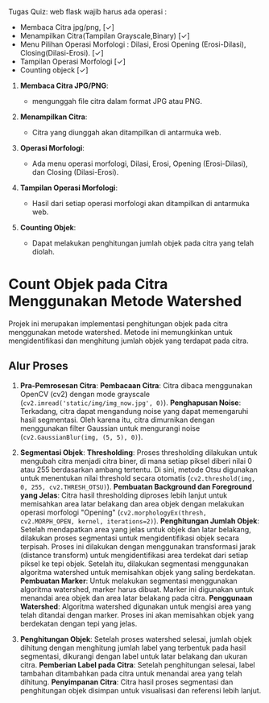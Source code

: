 Tugas Quiz:
web flask wajib harus ada operasi :

- Membaca Citra jpg/png, [✓]
- Menampilkan Citra(Tampilan Grayscale,Binary) [✓]
- Menu Pilihan Operasi Morfologi : Dilasi, Erosi Opening (Erosi-Dilasi), Closing(Dilasi-Erosi). [✓]
- Tampilan Operasi Morfologi [✓]
- Counting objeck [✓]

1. **Membaca Citra JPG/PNG**:

   - mengunggah file citra dalam format JPG atau PNG.

2. **Menampilkan Citra**:

   - Citra yang diunggah akan ditampilkan di antarmuka web.

3. **Operasi Morfologi**:

   - Ada menu operasi morfologi, Dilasi, Erosi, Opening (Erosi-Dilasi), dan Closing (Dilasi-Erosi).

4. **Tampilan Operasi Morfologi**:

   - Hasil dari setiap operasi morfologi akan ditampilkan di antarmuka web.

5. **Counting Objek**:
   - Dapat melakukan penghitungan jumlah objek pada citra yang telah diolah.

# Count Objek pada Citra Menggunakan Metode Watershed

Projek ini merupakan implementasi penghitungan objek pada citra menggunakan metode watershed. Metode ini memungkinkan untuk mengidentifikasi dan menghitung jumlah objek yang terdapat pada citra.

## Alur Proses

1. **Pra-Pemrosesan Citra**:
   **Pembacaan Citra**: Citra dibaca menggunakan OpenCV (cv2) dengan mode grayscale (`cv2.imread('static/img/img_now.jpg', 0)`).
   **Penghapusan Noise**: Terkadang, citra dapat mengandung noise yang dapat memengaruhi hasil segmentasi. Oleh karena itu, citra dimurnikan dengan menggunakan filter Gaussian untuk mengurangi noise (`cv2.GaussianBlur(img, (5, 5), 0)`).

2. **Segmentasi Objek**:
   **Thresholding**: Proses thresholding dilakukan untuk mengubah citra menjadi citra biner, di mana setiap piksel diberi nilai 0 atau 255 berdasarkan ambang tertentu. Di sini, metode Otsu digunakan untuk menentukan nilai threshold secara otomatis (`cv2.threshold(img, 0, 255, cv2.THRESH_OTSU)`).
   **Pembuatan Background dan Foreground yang Jelas**: Citra hasil thresholding diproses lebih lanjut untuk memisahkan area latar belakang dan area objek dengan melakukan operasi morfologi "Opening" (`cv2.morphologyEx(thresh, cv2.MORPH_OPEN, kernel, iterations=2)`).
   **Penghitungan Jumlah Objek**: Setelah mendapatkan area yang jelas untuk objek dan latar belakang, dilakukan proses segmentasi untuk mengidentifikasi objek secara terpisah. Proses ini dilakukan dengan menggunakan transformasi jarak (distance transform) untuk mengidentifikasi area terdekat dari setiap piksel ke tepi objek. Setelah itu, dilakukan segmentasi menggunakan algoritma watershed untuk memisahkan objek yang saling berdekatan.
   **Pembuatan Marker**: Untuk melakukan segmentasi menggunakan algoritma watershed, marker harus dibuat. Marker ini digunakan untuk menandai area objek dan area latar belakang pada citra.
   **Penggunaan Watershed**: Algoritma watershed digunakan untuk mengisi area yang telah ditandai dengan marker. Proses ini akan memisahkan objek yang berdekatan dengan tepi yang jelas.

3. **Penghitungan Objek**:
   Setelah proses watershed selesai, jumlah objek dihitung dengan menghitung jumlah label yang terbentuk pada hasil segmentasi, dikurangi dengan label untuk latar belakang dan ukuran citra.
   **Pemberian Label pada Citra**: Setelah penghitungan selesai, label tambahan ditambahkan pada citra untuk menandai area yang telah dihitung.
   **Penyimpanan Citra**: Citra hasil proses segmentasi dan penghitungan objek disimpan untuk visualisasi dan referensi lebih lanjut.
